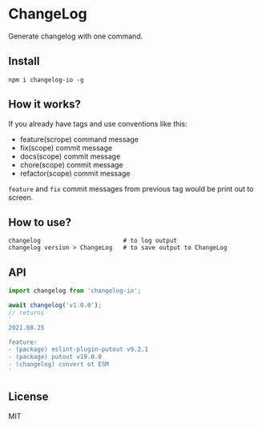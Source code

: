 # ChangeLog

Generate changelog with one command.

## Install

```
npm i changelog-io -g
```

## How it works?

If you already have tags and use conventions like this:

- feature(scrope) command message
- fix(scope) commit message
- docs(scope) commit message
- chore(scope) commit message
- refactor(scope) commit message

`feature` and `fix` commit messages from previous
tag would be print out to screen.

## How to use?

```
changelog                       # to log output
changelog version > ChangeLog   # to save output to ChangeLog
```

## API

```js
import changelog from 'changelog-io';

await changelog('v1.0.0');
// returns
`
2021.08.25

feature:
- (package) eslint-plugin-putout v9.2.1
- (package) putout v19.0.0
- (changelog) convert ot ESM
`
```

## License

MIT

